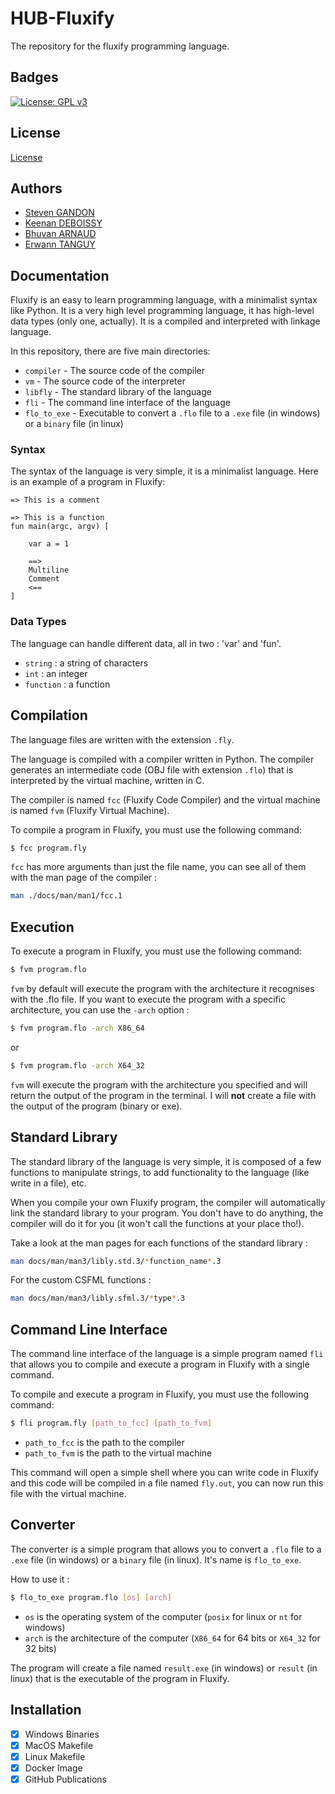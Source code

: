# HUB-Fluxify

The repository for the fluxify programming language.

## Badges

[![License: GPL v3](https://img.shields.io/badge/License-GPLv3-blue.svg)](https://github.com/StevenGandon/HUB-Fluxify/blob/main/LICENSE)

## License

[License](https://github.com/StevenGandon/HUB-Fluxify/blob/main/license)

## Authors

- [Steven GANDON](https://www.github.com/goldenapple3619)
- [Keenan DEBOISSY](https://www.github.com/kdeboissy)
- [Bhuvan ARNAUD](https://www.github.com/BhuvanArn)
- [Erwann TANGUY](https://www.github.com/Fizo55)

## Documentation

Fluxify is an easy to learn programming language, with a minimalist syntax like Python. It is a very high level programming language, it has high-level data types (only one, actually). It is a compiled and interpreted with linkage language.

In this repository, there are five main directories:
- `compiler` - The source code of the compiler
- `vm` - The source code of the interpreter
- `libfly` - The standard library of the language
- `fli` - The command line interface of the language
- `flo_to_exe` - Executable to convert a `.flo` file to a `.exe` file (in windows) or a `binary` file (in linux)

### Syntax

The syntax of the language is very simple, it is a minimalist language. Here is an example of a program in Fluxify:

```fluxify
=> This is a comment

=> This is a function
fun main(argc, argv) [

    var a = 1

    ==>
    Multiline
    Comment
    <==
]

```

### Data Types

The language can handle different data, all in two : 'var' and 'fun'.

- `string` : a string of characters
- `int` : an integer
- `function` : a function

## Compilation

The language files are written with the extension `.fly`.

The language is compiled with a compiler written in Python. The compiler generates an intermediate code (OBJ file with extension `.flo`) that is interpreted by the virtual machine, written in C.


The compiler is named `fcc` (Fluxify Code Compiler) and the virtual machine is named `fvm` (Fluxify Virtual Machine).

To compile a program in Fluxify, you must use the following command:

```bash
$ fcc program.fly
```

`fcc` has more arguments than just the file name, you can see all of them with the man page of the compiler :

```bash
man ./docs/man/man1/fcc.1
```

## Execution

To execute a program in Fluxify, you must use the following command:

```bash
$ fvm program.flo
```

`fvm` by default will execute the program with the architecture it recognises with the .flo file. If you want to execute the program with a specific architecture, you can use the `-arch` option :

```bash
$ fvm program.flo -arch X86_64
```
or
```bash
$ fvm program.flo -arch X64_32
```

`fvm` will execute the program with the architecture you specified and will return the output of the program in the terminal. I will **not** create a file with the output of the program (binary or exe).

## Standard Library

The standard library of the language is very simple, it is composed of a few functions to manipulate strings, to add functionality to the language (like write in a file), etc.

When you compile your own Fluxify program, the compiler will automatically link the standard library to your program. You don't have to do anything, the compiler will do it for you (it won't call the functions at your place tho!).

Take a look at the man pages for each functions of the standard library :

```bash
man docs/man/man3/libly.std.3/*function_name*.3
```

For the custom CSFML functions :

```bash
man docs/man/man3/libly.sfml.3/*type*.3
```

## Command Line Interface

The command line interface of the language is a simple program named `fli` that allows you to compile and execute a program in Fluxify with a single command.

To compile and execute a program in Fluxify, you must use the following command:

```bash
$ fli program.fly [path_to_fcc] [path_to_fvm]
```

- `path_to_fcc` is the path to the compiler
- `path_to_fvm` is the path to the virtual machine

This command will open a simple shell where you can write code in Fluxify and this code will be compiled in a file named `fly.out`, you can now run this file with the virtual machine.

## Converter

The converter is a simple program that allows you to convert a `.flo` file to a `.exe` file (in windows) or a `binary` file (in linux). It's name is `flo_to_exe`.

How to use it :

```bash
$ flo_to_exe program.flo [os] [arch]
```

- `os` is the operating system of the computer (`posix` for linux or `nt` for windows)
- `arch` is the architecture of the computer (`X86_64` for 64 bits or `X64_32` for 32 bits)

The program will create a file named `result.exe` (in windows) or `result` (in linux) that is the executable of the program in Fluxify.

## Installation

- [X] Windows Binaries
- [X] MacOS Makefile
- [X] Linux Makefile
- [X] Docker Image
- [X] GitHub Publications
